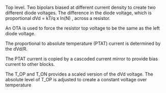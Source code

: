  

Top level. Two bipolars biased at different current density to create two different diode voltages. The difference in the diode
voltage, which is proportional dVd = kT/q x ln(N) , across a resistor.

An OTA is used to force the resistor top voltage to be the same as the left diode voltage.

The proportional to absolute temperature (PTAT) current is determined by the dVd/R.

The PTAT current is copied by a cascoded current mirror to provide bias current to other blocks.

The T_OP and T_ON provides a scaled version of the dVd voltage. The absolute level of T_OP 
is adjusted to create a constant voltage over temperature
